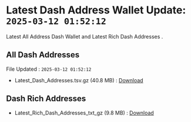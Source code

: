 # Latest Dash Address Wallet Update: `2025-03-12 01:52:12`

Latest All Address Dash Wallet and Latest Rich Dash Addresses .

## All Dash Addresses

File Updated : `2025-03-12 01:52:12`

- Latest_Dash_Addresses.tsv.gz (40.8 MB) : [Download](https://github.com/Pymmdrza/Rich-Address-Wallet/releases/tag/Dash)

## Dash Rich Addresses

- Latest_Rich_Dash_Addresses_txt_gz (9.8 MB) : [Download](https://github.com/Pymmdrza/Rich-Address-Wallet/releases/tag/Dash)
